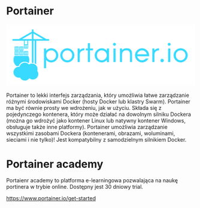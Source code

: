 
<h1> Portainer </h1>

![docker portainer](/grafiki/portainer.png)


Portainer to lekki interfejs zarządzania, który umożliwia łatwe zarządzanie różnymi środowiskami Docker (hosty Docker lub klastry Swarm). Portainer ma być równie prosty we wdrożeniu, jak w użyciu. 
Składa się z pojedynczego kontenera, który może działać na dowolnym silniku Dockera (można go wdrożyć jako kontener Linux lub natywny kontener Windows, obsługuje także inne platformy). 
Portainer umożliwia zarządzanie wszystkimi zasobami Dockera (kontenerami, obrazami, woluminami, sieciami i nie tylko)! Jest kompatybilny z samodzielnym silnikiem Docker.

<h1> Portainer academy </h1>

Portaienr academy to platforma e-learningowa pozwalająca na naukę portinera w trybie online. Dostępny jest 30 dniowy trial. 

https://www.portainer.io/get-started

